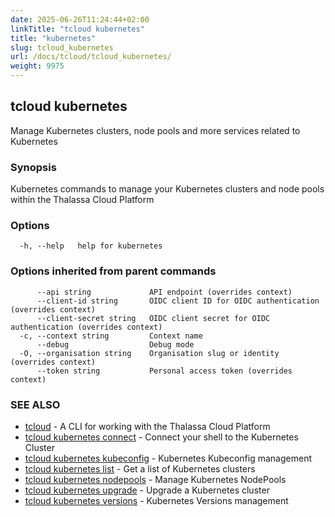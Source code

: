 ```yaml
---
date: 2025-06-26T11:24:44+02:00
linkTitle: "tcloud kubernetes"
title: "kubernetes"
slug: tcloud_kubernetes
url: /docs/tcloud/tcloud_kubernetes/
weight: 9975
---
```

## tcloud kubernetes

Manage Kubernetes clusters, node pools and more services related to Kubernetes

### Synopsis

Kubernetes commands to manage your Kubernetes clusters and node pools within the Thalassa Cloud Platform

### Options

```
  -h, --help   help for kubernetes
```

### Options inherited from parent commands

```
      --api string             API endpoint (overrides context)
      --client-id string       OIDC client ID for OIDC authentication (overrides context)
      --client-secret string   OIDC client secret for OIDC authentication (overrides context)
  -c, --context string         Context name
      --debug                  Debug mode
  -O, --organisation string    Organisation slug or identity (overrides context)
      --token string           Personal access token (overrides context)
```

### SEE ALSO

* [tcloud](/docs/tcloud/tcloud/)	 - A CLI for working with the Thalassa Cloud Platform
* [tcloud kubernetes connect](/docs/tcloud/tcloud_kubernetes_connect/)	 - Connect your shell to the Kubernetes Cluster
* [tcloud kubernetes kubeconfig](/docs/tcloud/tcloud_kubernetes_kubeconfig/)	 - Kubernetes Kubeconfig management
* [tcloud kubernetes list](/docs/tcloud/tcloud_kubernetes_list/)	 - Get a list of Kubernetes clusters
* [tcloud kubernetes nodepools](/docs/tcloud/tcloud_kubernetes_nodepools/)	 - Manage Kubernetes NodePools
* [tcloud kubernetes upgrade](/docs/tcloud/tcloud_kubernetes_upgrade/)	 - Upgrade a Kubernetes cluster
* [tcloud kubernetes versions](/docs/tcloud/tcloud_kubernetes_versions/)	 - Kubernetes Versions management

